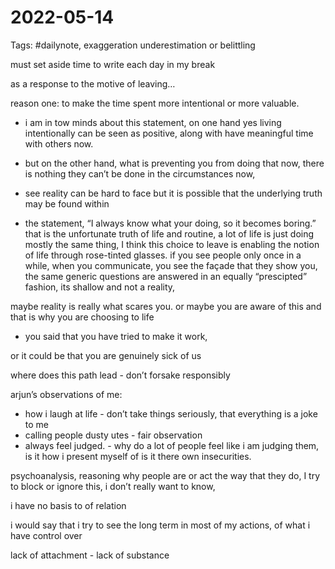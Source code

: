 # 2022-05-14
Tags: #dailynote, 
exaggeration
underestimation or belittling

must set aside time to write each day in my break 

as a response to the motive of leaving…

reason one: to make the time spent more intentional or more valuable.
- i am in tow minds about this statement, on one hand yes living intentionally can be seen as positive, along with have meaningful time with others now.

- but on the other hand, what is preventing you from doing that now, there is nothing they can’t be done in the circumstances now,

- see reality can be hard to face but it is possible that the underlying truth may be found within

- the statement, “I always know what your doing, so it becomes boring.” that is the unfortunate truth of life and routine, a lot of life is just doing mostly the same thing, I think this choice to leave is enabling the notion of life through rose-tinted glasses. if you see people only once in a while, when you communicate, you see the façade that they show you, the same generic questions are answered in an equally “prescipted” fashion, its shallow and not a reality, 

maybe reality is really what scares you.
or maybe you are aware of this and that is why you are choosing to life
- you said that you have tried to make it work,

or it could be that you are genuinely sick of us

where does this path lead - 
don’t forsake responsibly 

arjun’s observations of me:
- how i laugh at life - don’t take things seriously, that everything is a joke to me
- calling people dusty utes - fair observation
- always feel judged. - why do a lot of people feel like i am judging them, is it how i present myself of is it there own insecurities.

psychoanalysis, reasoning why people are or act the way that they do, I try to block or ignore this, i don’t really want to know,

i have no basis to of relation

i would say that i try to see the long term in most of my actions, of what i have control over

lack of attachment - 
lack of substance

